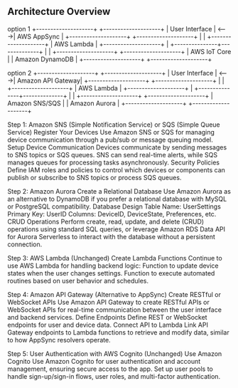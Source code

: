 ## Architecture Overview
option 1
+--------------------+       +--------------------+
|   User Interface    | <--->|  AWS AppSync       |
+--------------------+       +--------------------+
                                  |
                                  |
                           +--------------------+
                           |   AWS Lambda       |
                           +--------------------+
                                  |
                  +---------------+--------------+
                  |                              |
       +--------------------+          +--------------------+
       |    AWS IoT Core    |          |  Amazon DynamoDB   |
       +--------------------+          +--------------------+



option 2
+--------------------+       +--------------------+
|   User Interface    | <--->|  Amazon API Gateway|
+--------------------+       +--------------------+
                                  |
                                  |
                           +--------------------+
                           |    AWS Lambda       |
                           +--------------------+
                                  |
                  +---------------+--------------+
                  |                              |
       +--------------------+          +--------------------+
       |   Amazon SNS/SQS    |         |   Amazon Aurora    |
       +--------------------+          +--------------------+

Step 1: Amazon SNS (Simple Notification Service) or SQS (Simple Queue Service)
Register Your Devices
Use Amazon SNS or SQS for managing device communication through a pub/sub or message queuing model.
Setup Device Communication
Devices communicate by sending messages to SNS topics or SQS queues. SNS can send real-time alerts, while SQS manages queues for processing tasks asynchronously.
Security Policies
Define IAM roles and policies to control which devices or components can publish or subscribe to SNS topics or process SQS queues.

Step 2: Amazon Aurora
Create a Relational Database
Use Amazon Aurora as an alternative to DynamoDB if you prefer a relational database with MySQL or PostgreSQL compatibility.
Database Design
Table Name: UserSettings
Primary Key: UserID
Columns: DeviceID, DeviceState, Preferences, etc.
CRUD Operations
Perform create, read, update, and delete (CRUD) operations using standard SQL queries, or leverage Amazon RDS Data API for Aurora Serverless to interact with the database without a persistent connection.

Step 3: AWS Lambda (Unchanged)
Create Lambda Functions
Continue to use AWS Lambda for handling backend logic:
Function to update device states when the user changes settings.
Function to execute automated routines based on user behavior and schedules.

Step 4: Amazon API Gateway (Alternative to AppSync)
Create RESTful or WebSocket APIs
Use Amazon API Gateway to create RESTful APIs or WebSocket APIs for real-time communication between the user interface and backend services.
Define Endpoints
Define REST or WebSocket endpoints for user and device data.
Connect API to Lambda
Link API Gateway endpoints to Lambda functions to retrieve and modify data, similar to how AppSync resolvers operate.

Step 5: User Authentication with AWS Cognito (Unchanged)
Use Amazon Cognito
Use Amazon Cognito for user authentication and account management, ensuring secure access to the app.
Set up user pools to handle sign-up/sign-in flows, user roles, and multi-factor authentication.
